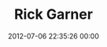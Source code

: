 ---
title: "Rick Garner"
date: 2012-07-06 22:35:26 00:00
permalink: /rikalous
twitter: ""
likes: [909]
id: 1156
gravatar: "http://www.gravatar.com/avatar/8c624e027f11859e463cd57d14aff976"
---